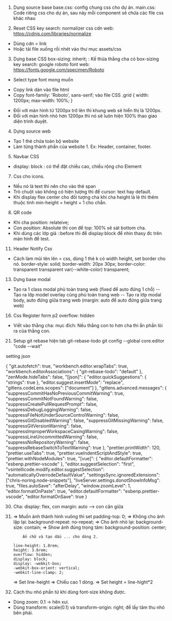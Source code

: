 1. Dụng source base
   base.css: config chung css cho dự án.
   main.css: Code riêng css cho dự án, sau này mỗi component sẽ chứa các file css khác nhau

2. Reset CSS
   key search: normalizer css cdn
   web: https://cdnjs.com/libraries/normalize

- Dùng cdn = link <link rel="stylesheet" href="https://cdnjs.cloudflare.com/ajax/libs/normalize/8.0.1/normalize.min.css" />
- Hoặc tải file xuống rồi nhét vào thư mục assets/css

3. Dựng base CSS
   box-sizing: inherit; : Kế thừa thằng cha có box-sizing
   key search: google roboto font
   web: https://fonts.google.com/specimen/Roboto

- Select type font mong muốn

* Copy link dán vào file html
* Copy font-family: 'Roboto', sans-serif; vào file CSS
  .grid {
  width: 1200px;
  max-width: 100%;
  }

- Đối với màn hình từ 1200px trở lên thì khung web sẽ hiển thị là 1200px.
- Đối với màn hình nhỏ hơn 1200px thì nó sẽ luôn hiện 100% thao giao diện trình duyệt.

4. Dựng source web

- Tạo 1 thẻ chứa toàn bộ website
- Làm từng thành phần của website 1. Ex: Header, container, footer.

5. Navbar CSS

- display: block : có thể đặt chiều cao, chiều rộng cho Element

7. Css cho icons.

- Nếu nó là text thì nên cho vào thẻ span
- Trỏ chuột vào không có hiện tượng thì để cursor: text hay default.
- Khi display flex center cho đối tượng cha khi cha height là lẻ thì thêm
  thuộc tính min-height = height + 1 cho chẵn.

8. QR code

- Khi cha position: relateive;
- Con position: Absolute thì con để top: 100% sẽ sát bottom cha.
- Khi dùng các lớp giả ::before thì để display:block để nhìn thasy đc trên màn hình để test.

11. Header Notify Css

- Cách làm mũi tên lên = css, dùng 1 thẻ k có width height, set border cho nó.
  border-style: solid;
  border-width: 20px 30px;
  border-color: transparent transparent var(--white-color) transparent;

13. Dựng base modal

- Tạo ra 1 class modal phủ toàn trang web (fixed để auto đứng 1 chỗ)
  -- Tạo ra lớp model overlay cũng phủ toàn trang web
  -- Tạo ra lớp modal body, auto đứng giữa trang web (margin: auto để auto đứng giữa trang web)

16. Css Register form p2
    overflow: hidden

- Viết vào thằng cha: mục đích: Nếu thằng con to hơn cha thì ẩn phần lòi ra của thằng con.

21. Setup git rebase hiện tab git-rebase-todo
    git config --global core.editor "code --wait"

setting json

{
"git.autofetch": true,
"workbench.editor.wrapTabs": true,
"workbench.editorAssociations": {
"git-rebase-todo": "default"
},
"zenMode.hideTabs": false,
"[json]": {
"editor.quickSuggestions": {
"strings": true
},
"editor.suggest.insertMode": "replace",
"gitlens.codeLens.scopes": ["document"]
},
"gitlens.advanced.messages": {
"suppressCommitHasNoPreviousCommitWarning": true,
"suppressCommitNotFoundWarning": false,
"suppressCreatePullRequestPrompt": false,
"suppressDebugLoggingWarning": false,
"suppressFileNotUnderSourceControlWarning": false,
"suppressGitDisabledWarning": false,
"suppressGitMissingWarning": false,
"suppressGitVersionWarning": false,
"suppressImproperWorkspaceCasingWarning": false,
"suppressLineUncommittedWarning": false,
"suppressNoRepositoryWarning": false,
"suppressRebaseSwitchToTextWarning": true
},
"prettier.printWidth": 120,
"prettier.useTabs": true,
"prettier.vueIndentScriptAndStyle": true,
"prettier.withNodeModules": true,
"[vue]": {
"editor.defaultFormatter": "esbenp.prettier-vscode"
},
"editor.suggestSelection": "first",
"vsintellicode.modify.editor.suggestSelection": "automaticallyOverrodeDefaultValue",
"settingsSync.ignoredExtensions": ["chris-noring.node-snippets"],
"liveServer.settings.donotShowInfoMsg": true,
"files.autoSave": "afterDelay",
"window.zoomLevel": 1,
"editor.formatOnPaste": true,
"editor.defaultFormatter": "esbenp.prettier-vscode",
"editor.formatOnSave": true
}

30. Cha: display: flex, con margin: auto --> con căn giữa

31. <div class="home-product-item__img"
                		style="background-image: url(https://cf.shopee.vn/file/f03a91132ed1fd13bd36e704f4a52b6e_tn)"
                										></div>
            => Muốn ảnh thành hình vuông thì set padding-top: 0;
            => Không cho ảnh lặp lại: background-repeat: no-repeat;
            => Cho ảnh nhỏ lại: background-size: contain;
            => Show ảnh đúng trọng tâm: background-position: center;

            Ẩn chữ và tạo dấu ... cho dòng 2.

        line-height: 1.8rem;
        height: 3.6rem;
        overflow: hidden;
        display: block;
        display: -webkit-box;
        -webkit-box-orient: vertical;
        -webkit-line-clamp: 2;

    => Set line-height => Chiều cao 1 dòng.
    => Set height = line-hight\*2

32. Cách thu nhỏ phần tử khi dùng font-size không được.

- Dùng zoom: 0.1 -> hên xui.
- Dùng transform: scale(0.1) và transform-origin: right; để lấy tâm thu nhỏ bên phải.

